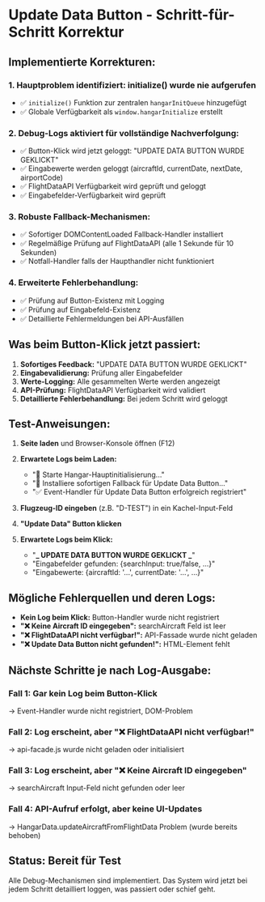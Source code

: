 # Update Data Button - Schritt-für-Schritt Korrektur

## Implementierte Korrekturen:

### 1. **Hauptproblem identifiziert: initialize() wurde nie aufgerufen**

- ✅ `initialize()` Funktion zur zentralen `hangarInitQueue` hinzugefügt
- ✅ Globale Verfügbarkeit als `window.hangarInitialize` erstellt

### 2. **Debug-Logs aktiviert für vollständige Nachverfolgung:**

- ✅ Button-Klick wird jetzt geloggt: "UPDATE DATA BUTTON WURDE GEKLICKT"
- ✅ Eingabewerte werden geloggt (aircraftId, currentDate, nextDate, airportCode)
- ✅ FlightDataAPI Verfügbarkeit wird geprüft und geloggt
- ✅ Eingabefelder-Verfügbarkeit wird geprüft

### 3. **Robuste Fallback-Mechanismen:**

- ✅ Sofortiger DOMContentLoaded Fallback-Handler installiert
- ✅ Regelmäßige Prüfung auf FlightDataAPI (alle 1 Sekunde für 10 Sekunden)
- ✅ Notfall-Handler falls der Haupthandler nicht funktioniert

### 4. **Erweiterte Fehlerbehandlung:**

- ✅ Prüfung auf Button-Existenz mit Logging
- ✅ Prüfung auf Eingabefeld-Existenz
- ✅ Detaillierte Fehlermeldungen bei API-Ausfällen

## Was beim Button-Klick jetzt passiert:

1. **Sofortiges Feedback:** "UPDATE DATA BUTTON WURDE GEKLICKT"
2. **Eingabevalidierung:** Prüfung aller Eingabefelder
3. **Werte-Logging:** Alle gesammelten Werte werden angezeigt
4. **API-Prüfung:** FlightDataAPI Verfügbarkeit wird validiert
5. **Detaillierte Fehlerbehandlung:** Bei jedem Schritt wird geloggt

## Test-Anweisungen:

1. **Seite laden** und Browser-Konsole öffnen (F12)
2. **Erwartete Logs beim Laden:**

   - "🚀 Starte Hangar-Hauptinitialisierung..."
   - "🔧 Installiere sofortigen Fallback für Update Data Button..."
   - "✅ Event-Handler für Update Data Button erfolgreich registriert"

3. **Flugzeug-ID eingeben** (z.B. "D-TEST") in ein Kachel-Input-Feld
4. **"Update Data" Button klicken**
5. **Erwartete Logs beim Klick:**
   - "**_ UPDATE DATA BUTTON WURDE GEKLICKT _**"
   - "Eingabefelder gefunden: {searchInput: true/false, ...}"
   - "Eingabewerte: {aircraftId: '...', currentDate: '...', ...}"

## Mögliche Fehlerquellen und deren Logs:

- **Kein Log beim Klick:** Button-Handler wurde nicht registriert
- **"❌ Keine Aircraft ID eingegeben":** searchAircraft Feld ist leer
- **"❌ FlightDataAPI nicht verfügbar!":** API-Fassade wurde nicht geladen
- **"❌ Update Data Button nicht gefunden!":** HTML-Element fehlt

## Nächste Schritte je nach Log-Ausgabe:

### Fall 1: Gar kein Log beim Button-Klick

→ Event-Handler wurde nicht registriert, DOM-Problem

### Fall 2: Log erscheint, aber "❌ FlightDataAPI nicht verfügbar!"

→ api-facade.js wurde nicht geladen oder initialisiert

### Fall 3: Log erscheint, aber "❌ Keine Aircraft ID eingegeben"

→ searchAircraft Input-Feld nicht gefunden oder leer

### Fall 4: API-Aufruf erfolgt, aber keine UI-Updates

→ HangarData.updateAircraftFromFlightData Problem (wurde bereits behoben)

## Status: Bereit für Test

Alle Debug-Mechanismen sind implementiert. Das System wird jetzt bei jedem Schritt detailliert loggen, was passiert oder schief geht.
